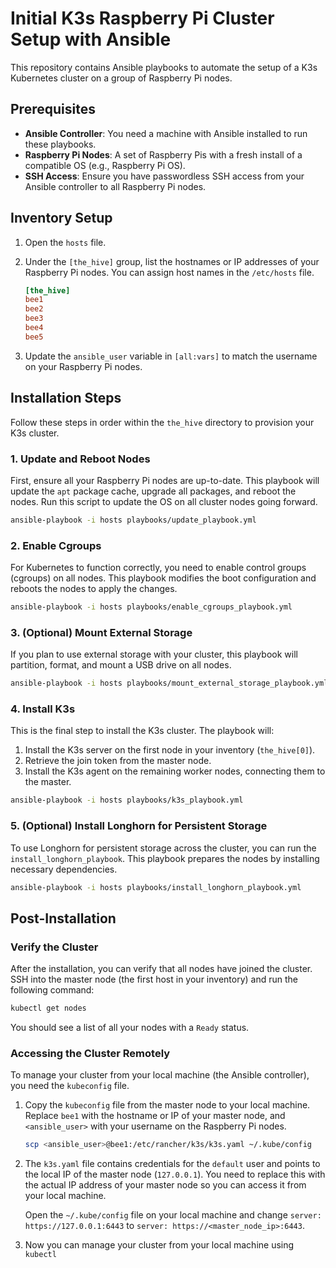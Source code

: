 # Initial K3s Raspberry Pi Cluster Setup with Ansible

This repository contains Ansible playbooks to automate the setup of a K3s Kubernetes cluster on a group of Raspberry Pi nodes.

## Prerequisites

*   **Ansible Controller**: You need a machine with Ansible installed to run these playbooks.
*   **Raspberry Pi Nodes**: A set of Raspberry Pis with a fresh install of a compatible OS (e.g., Raspberry Pi OS).
*   **SSH Access**: Ensure you have passwordless SSH access from your Ansible controller to all Raspberry Pi nodes.

## Inventory Setup

1.  Open the `hosts` file.
2.  Under the `[the_hive]` group, list the hostnames or IP addresses of your Raspberry Pi nodes. You can assign host names in the `/etc/hosts` file.

    ```ini
    [the_hive]
    bee1
    bee2
    bee3
    bee4
    bee5
    ```
3.  Update the `ansible_user` variable in `[all:vars]` to match the username on your Raspberry Pi nodes.

## Installation Steps

Follow these steps in order within the `the_hive` directory to provision your K3s cluster.

### 1. Update and Reboot Nodes

First, ensure all your Raspberry Pi nodes are up-to-date. This playbook will update the `apt` package cache, upgrade all packages, and reboot the nodes. Run this script to update the OS on all cluster nodes going forward.

```bash
ansible-playbook -i hosts playbooks/update_playbook.yml
```

### 2. Enable Cgroups

For Kubernetes to function correctly, you need to enable control groups (cgroups) on all nodes. This playbook modifies the boot configuration and reboots the nodes to apply the changes.

```bash
ansible-playbook -i hosts playbooks/enable_cgroups_playbook.yml
```

### 3. (Optional) Mount External Storage

If you plan to use external storage with your cluster, this playbook will partition, format, and mount a USB drive on all nodes.

```bash
ansible-playbook -i hosts playbooks/mount_external_storage_playbook.yml
```

### 4. Install K3s

This is the final step to install the K3s cluster. The playbook will:
1.  Install the K3s server on the first node in your inventory (`the_hive[0]`).
2.  Retrieve the join token from the master node.
3.  Install the K3s agent on the remaining worker nodes, connecting them to the master.

```bash
ansible-playbook -i hosts playbooks/k3s_playbook.yml
```

### 5. (Optional) Install Longhorn for Persistent Storage

To use Longhorn for persistent storage across the cluster, you can run the `install_longhorn_playbook`. This playbook prepares the nodes by installing necessary dependencies.


```bash
ansible-playbook -i hosts playbooks/install_longhorn_playbook.yml
```


## Post-Installation

### Verify the Cluster

After the installation, you can verify that all nodes have joined the cluster. SSH into the master node (the first host in your inventory) and run the following command:

```bash
kubectl get nodes
```

You should see a list of all your nodes with a `Ready` status.

### Accessing the Cluster Remotely

To manage your cluster from your local machine (the Ansible controller), you need the `kubeconfig` file.

1.  Copy the `kubeconfig` file from the master node to your local machine. Replace `bee1` with the hostname or IP of your master node, and `<ansible_user>` with your username on the Raspberry Pi nodes.

    ```bash
    scp <ansible_user>@bee1:/etc/rancher/k3s/k3s.yaml ~/.kube/config
    ```

2.  The `k3s.yaml` file contains credentials for the `default` user and points to the local IP of the master node (`127.0.0.1`). You need to replace this with the actual IP address of your master node so you can access it from your local machine.

    Open the `~/.kube/config` file on your local machine and change `server: https://127.0.0.1:6443` to `server: https://<master_node_ip>:6443`.

3.  Now you can manage your cluster from your local machine using `kubectl`